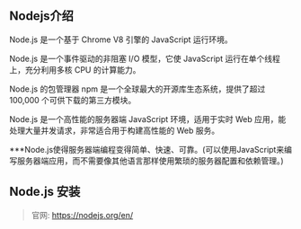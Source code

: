 ## Nodejs介绍
Node.js 是一个基于 Chrome V8 引擎的 JavaScript 运行环境。

Node.js 是一个事件驱动的非阻塞 I/O 模型，它使 JavaScript 运行在单个线程上，充分利用多核 CPU 的计算能力。

Node.js 的包管理器 npm 是一个全球最大的开源库生态系统，提供了超过 100,000 个可供下载的第三方模块。

Node.js 是一个高性能的服务器端 JavaScript 环境，适用于实时 Web 应用，能处理大量并发请求，非常适合用于构建高性能的 Web 服务。

***Node.js使得服务器端编程变得简单、快速、可靠。(可以使用JavaScript来编写服务器端应用，而不需要像其他语言那样使用繁琐的服务器配置和依赖管理。)


## Node.js 安装
>官网: 
>https://nodejs.org/en/